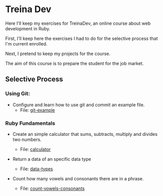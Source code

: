 # Treina Dev

Here I'll keep my exercises for TreinaDev, an online course about web development in Ruby.

First, I'll keep here the exercises I had to do for the selective process that I'm current enrolled.

Next, I pretend to keep my projects for the course.

The aim of this course is to prepare the student for the job market.

## Selective Process

### **Using Git**:  
* Configure and learn how to use git and commit an example file.
    * File: [git-example](git-example)

### **Ruby Fundamentals**
* Create an simple calculator that sums, subtracts, multiply and divides two numbers.
    * File: [calculator](calculator)

* Return a data of an specific data type
    * File: [data-types](data-types)

* Count how many vowels and consonants there are in a phrase.
    * File: [count-vowels-consonants](count-vowels-consonants)

